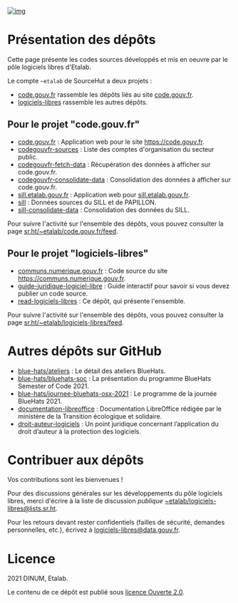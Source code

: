 [![img](https://img.shields.io/badge/Licence%20Ouverte-orange.svg?style=flat-square)](https://git.sr.ht/~etalab/readme-logiciels-libres/blob/master/LICENSE.md)


# Présentation des dépôts

Cette page présente les codes sources développés et mis en oeuvre par
le pôle logiciels libres d'Etalab.

Le compte `~etalab` de SourceHut a deux projets :

-   [code.gouv.fr](https://sr.ht/~etalab/code.gouv.fr/) rassemble les dépôts liés au site [code.gouv.fr](https://code.gouv.fr).
-   [logiciels-libres](https://sr.ht/~etalab/logiciels-libres/) rassemble les autres dépôts.


## Pour le projet "code.gouv.fr"

-   [code.gouv.fr](https://git.sr.ht/~etalab/code.gouv.fr) : Application web pour le site <https://code.gouv.fr>.
-   [codegouvfr-sources](https://git.sr.ht/~etalab/codegouvfr-sources) : Liste des comptes d'organisation du secteur public.
-   [codegouvfr-fetch-data](https://git.sr.ht/~etalab/codegouvfr-fetch-data) : Récupération des données à afficher sur code.gouv.fr.
-   [codegouvfr-consolidate-data](https://git.sr.ht/~etalab/codegouvfr-consolidate-data) : Consolidation des données à afficher sur code.gouv.fr.
-   [sill.etalab.gouv.fr](https://git.sr.ht/~etalab/sill.etalab.gouv.fr) : Application web pour [sill.etalab.gouv.fr](https://sill.etalab.gouv.fr).
-   [sill](https://git.sr.ht/~etalab/sill) : Données sources du SILL et de PAPILLON.
-   [sill-consolidate-data](https://git.sr.ht/~etalab/sill-consolidate-data) : Consolidation des données du SILL.

Pour suivre l'activité sur l'ensemble des dépôts, vous pouvez
consulter la page [sr.ht/~etalab/code.gouv.fr/feed](https://sr.ht/~etalab/code.gouv.fr/feed).


## Pour le projet "logiciels-libres"

-   [communs.numerique.gouv.fr](https://git.sr.ht/~etalab/communs.numerique.gouv.fr) : Code source du site <https://communs.numerique.gouv.fr>.
-   [guide-juridique-logiciel-libre](https://git.sr.ht/~etalab/guide-juridique-logiciel-libre) : Guide interactif pour savoir si vous devez publier un code source.
-   [read-logiciels-libres](https://git.sr.ht/~etalab/read-logiciels-libres) : Ce dépôt, qui présente l'ensemble.

Pour suivre l'activité sur l'ensemble des dépôts, vous pouvez
consulter la page [sr.ht/~etalab/logiciels-libres/feed](https://sr.ht/~etalab/logiciels-libres/feed).


# Autres dépôts sur GitHub

-   [blue-hats/ateliers](https://github.com/blue-hats/ateliers) : Le détail des ateliers BlueHats.
-   [blue-hats/bluehats-soc](https://github.com/blue-hats/bluehats-soc) : La présentation du programme BlueHats Semester of Code 2021.
-   [blue-hats/journee-bluehats-osx-2021](https://github.com/blue-hats/journee-bluehats-osx-2021) : Le programme de la journée BlueHats 2021.
-   [documentation-libreoffice](https://github.com/etalab/documentation-libreoffice) : Documentation LibreOffice rédigée par le ministère de la Transition écologique et solidaire.
-   [droit-auteur-logiciels](https://github.com/etalab/droit-auteur-logiciels) : Un point juridique concernant l’application du droit d’auteur à la protection des logiciels.


# Contribuer aux dépôts

Vos contributions sont les bienvenues !

Pour des discussions générales sur les développements du pôle
logiciels libres, merci d'écrire à la liste de discussion *publique*
[~etalab/logiciels-libres@lists.sr.ht](mailto:~etalab/logiciels-libres@lists.sr.ht).

Pour les retours devant rester confidentiels (failles de sécurité,
demandes personnelles, etc.), écrivez à [logiciels-libres@data.gouv.fr](mailto:logiciels-libres@data.gouv.fr).


# Licence

2021 DINUM, Etalab.

Le contenu de ce dépôt est publié sous [licence Ouverte 2.0](LICENSE.md).

